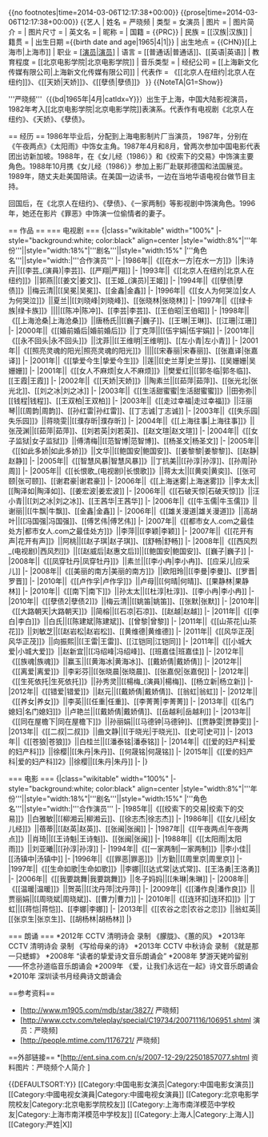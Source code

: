 {{no footnotes|time=2014-03-06T12:17:38+00:00}}
{{prose|time=2014-03-06T12:17:38+00:00}}
{{艺人
| 姓名 = 严晓频
| 类型 = 女演员
| 图片 =
| 图片简介 = 
| 图片尺寸 =
| 英文名 =
| 昵称 = 
| 国籍 = {{PRC}}
| 民族 = [[汉族|汉族]]
| 籍贯 = 
| 出生日期 ={{birth date and age|1965|4|1|}} 
| 出生地点 = {{CHN}}[[上海市|上海市]]
| 职业 = [[演员|演员]]([[电视|电视]]、[[电影|电影]])
| 语言 = [[普通话|普通话]]、[[英语|英语]]
| 教育程度 = [[北京电影学院|北京电影学院]]
| 音乐类型 = 
| 经纪公司 = [[上海新文化传媒有限公司|上海新文化传媒有限公司]]
| 代表作 = 《[[北京人在纽约|北京人在纽约]]》、《[[天娇|天娇]]》、《[[孽债|孽债]]》
}}
{{NoteTA|G1=Show}}

'''严晓频'''（{{bd|1965年|4月|catIdx=Y}}）出生于上海，中国大陆影视演员，1982年考入[[北京电影学院|北京电影学院]]表演系。代表作有电视剧《北京人在纽约》、《天娇》、《孽债》。

== 经历 ==
1986年毕业后，分配到上海电影制片厂当演员， 1987年，分别在《午夜两点》《太阳雨》中饰女主角。1987年4月和8月，曾两次参加中国电影代表团出访新加坡。1988年，在《女儿经（1986）》和《绞索下的交易》中饰演主要角色。1988年10月携《女儿经（1986）》参加上影厂赴联邦德国和法国展览。1989年，随丈夫赴美国陪读。在美国一边读书，一边在当地华语电视台做节目主持。

回国后，在《北京人在纽约》、《孽债》、《一家两制》等影视剧中饰演角色。1996年，她还在影片《罪恶》中饰演一位偷情者的妻子。

== 作品 ==
=== 电视剧 ===
{|class="wikitable" width="100%"
|- style="background:white; color:black" align=center
|style="width:8%"|'''年份'''||style="width:18%"|'''剧名'''||style="width:15%" |'''角色名'''||style="width:|'''合作演员'''
|-
|1986年||《[[在水一方|在水一方]]》||朱诗卉||[[李芸_(演員)|李芸]]、[[严翔|严翔]]
|-
|1993年||《[[北京人在纽约|北京人在纽约]]》||郭燕||[[姜文|姜文]]、[[王姬_(演员)|王姬]]
|-
|1994年||《[[孽债|孽债]]》||梅云清||[[吴冕|吴冕]]、[[金鑫|金鑫]]
|-
|1996年||《[[女人为何哭泣|女人为何哭泣]]》||夏兰||[[刘晓峰|刘晓峰]]、[[张晓林|张晓林]]
|-
|1997年||《[[绿卡族|绿卡族]]》||||[[陈冲|陈冲]]、[[李芸|李芸]]、[[王伯昭|王伯昭]]
|-
|1998年||《[[上海沧桑|上海沧桑]]》||唐杨氏||[[巍子|巍子]]、[[王琳|王琳]]、[[江珊|江珊]]
|-
|2000年||《[[婚前婚后|婚前婚后]]》||丁克萍||[[伍宇娟|伍宇娟]]
|-
|2001年||《[[永不回头|永不回头]]》||沈菲||[[王维明|王维明]]、[[左小青|左小青]]
|-
|2001年||《[[照亮灵魂的阳光|照亮灵魂的阳光]]》||||[[宋春丽|宋春丽]]、[[张嘉译|张嘉译]]
|-
|2001年||《[[挚爱今生|挚爱今生]]》||莲||[[史兰芽|史兰芽]]、[[吴姗姗|吴姗姗]]
|-
|2001年||《[[女人不麻烦|女人不麻烦]]》||樊爱红||[[郭冬临|郭冬临]]、[[王霞|王霞]]
|-
|2002年||《[[天娇|天娇]]》||陶素兰||[[茹萍|茹萍]]、[[张光北|张光北]]、[[刘之冰|刘之冰]]
|-
|2003年||《[[生活甜蜜蜜|生活甜蜜蜜]]》||田弥弥||[[钱程|钱程]]、[[王双柏|王双柏]]
|-
|2003年||《[[走过幸福|走过幸福]]》||汪丽琴||[[周韵|周韵]]、[[孙红雷|孙红雷]]、[[丁志诚|丁志诚]]
|-
|2003年||《[[失乐园|失乐园]]》||蒋晓雯||[[濮存昕|濮存昕]]
|-
|2004年||《[[上海往事|上海往事]]》||张茂渊||[[茹萍|茹萍]]、[[刘若英|刘若英]]、[[赵文瑄|赵文瑄]]
|-
|2004年||《[[女子监狱|女子监狱]]》||傅清梅||[[范智博|范智博]]、[[杨圣文|杨圣文]]
|-
|2005年||《[[如此多娇|如此多娇]]》||文华||[[鲍国安|鲍国安]]、[[姜黎黎|姜黎黎]]、[[赵静|赵静]]
|-
|2005年||《[[智慧风暴|智慧风暴]]》||丁抗美||[[孙淳|孙淳]]、[[孙周|孙周]]
|-
|2005年||《[[长恨歌_(电视剧)|长恨歌]]》||蒋太太||[[黄奕|黄奕]]、[[张可颐|张可颐]]、[[谢君豪|谢君豪]]
|-
|2006年||《[[上海迷雾|上海迷雾]]》||李太太||[[陶泽如|陶泽如]]、[[姜宏波|姜宏波]]
|-
|2006年||《[[石破天惊|石破天惊]]》||汪小青||[[刘之冰|刘之冰]]、[[王茜华|王茜华]]
|-
|2006年||《[[牛玉儒|牛玉儒]]》||谢丽||[[牛飘|牛飘]]、[[金鑫|金鑫]]
|-
|2006年||《[[雄关漫道|雄关漫道]]》||高胡叶||[[冯国强|冯国强]]、[[傅艺伟|傅艺伟]]
|-
|2007年||《[[都市女人.com之最佳处方|都市女人.com之最佳处方]]》||李萍||[[李颖|李颖]]
|-
|2007年||《[[花开有声|花开有声]]》||阿桃||[[赵子琪|赵子琪]]、[[舒畅|舒畅]]
|-
|2008年||《[[西风烈_(电视剧)|西风烈]]》||[[赵威后|赵惠文后]]||[[鲍国安|鲍国安]]、[[巍子|巍子]]
|-
|2008年||《[[凤穿牡丹|凤穿牡丹]]》||素兰||[[李小冉|李小冉]]、[[应采儿|应采儿]]
|-
|2008年||《[[美丽的南方|美丽的南方]]》||欧阳玲||[[李曼|李曼]]、[[罗晋|罗晋]]
|-
|2010年||《[[卢作孚|卢作孚]]》||卢母||[[何晴|何晴]]、[[果静林|果静林]]
|-
|2010年||《[[南下|南下]]》||孙太太||[[杜淳|杜淳]]、[[李小冉|李小冉]]
|-
|2010年||《[[孽债2|孽债2]]》||梅云清||[[姚笛|姚笛]]、[[张默|张默]]
|-
|2010年||《[[大路朝天|大路朝天]]》||简榕||[[石凉|石凉]]、[[赵越|赵越]]
|-
|2011年||《[[李白|李白]]》||白氏||[[陈建斌|陈建斌]]、[[曾黎|曾黎]]
|-
|2011年||《[[山茶花|山茶花]]》||刘敏芝||[[赵岩松|赵岩松]]、[[黄维德|黄维德]]
|-
|2011年||《[[风华正茂|风华正茂]]》||向振熙||[[王雷|王雷]]、[[江铠同|江铠同]]
|-
|2011年||《[[小城大爱|小城大爱]]》||赵新宜||[[冯绍峰|冯绍峰]]、[[班嘉佳|班嘉佳]]
|-
|2012年||《[[族魂|族魂]]》||赢玉||[[黄海冰|黄海冰]]、[[戴娇倩|戴娇倩]]
|-
|2012年||《[[离爱|离爱]]》||李彩芬||[[张晓晨|张晓晨]]、[[张嘉倪|张嘉倪]]
|-
|2012年||《[[生死依托|生死依托]]》||孙秀灵||[[楊梅_(演員)|楊梅]]、[[杨立新|杨立新]]
|-
|2012年||《[[错爱|错爱]]》||赵元||[[戴娇倩|戴娇倩]]、[[翁虹|翁虹]]
|-
|2012年||《[[养女|养女]]》||李英||[[任重|任重]]、[[李菁菁|李菁菁]]
|-
|2013年||《[[名门媳妇|名门媳妇]]》||卢艳兰||[[戴娇倩|戴娇倩]]、[[岳越利|岳越利]]
|-
|2013年||《[[同在屋檐下|同在屋檐下]]》||孙丽娟||[[马德钟|马德钟]]、[[贾静雯|贾静雯]]
|-
|2013年||《[[二叔|二叔]]》||曲文静||[[于晓光|于晓光]]、[[史可|史可]]
|-
|2013年||《[[苍狼|苍狼]]》||白桂兰||[[潘泰铭|潘泰铭]]
|-
|2014年||《[[爱的妇产科|爱的妇产科]]》||徐樱||[[朱丹|朱丹]]、[[何晟铭|何晟铭]]
|-
|2015年||《[[爱的妇产科|爱的妇产科]]2》||徐樱||[[朱丹|朱丹]]
|-
|}

=== 电影 ===
{|class="wikitable" width="100%"
|- style="background:white; color:black" align=center
|style="width:8%"|'''年份'''||style="width:18%"|'''剧名'''||style="width:15%" |'''角色名'''||style="width:|'''合作演员'''
|-
|1985年||《[[绞索下的交易|绞索下的交易]]》||白雅敏||[[柳湘云|柳湘云]]、[[徐志杰|徐志杰]]
|-
|1986年||《[[女儿经|女儿经]]》||蓓蒂||[[赵英|赵英]]、[[张闽|张闽]]
|-
|1987年||《[[午夜两点|午夜两点]]》||肖琦||[[王诗魁|王诗魁]]、[[张闽|张闽]]
|-
|1988年||《[[太阳雨|太阳雨]]》||刘亚曦||[[孙淳|孙淳]]
|-
|1994年||《[[一家两制|一家两制]]》||李小佳||[[汤镇中|汤镇中]]
|-
|1996年||《[[罪恶|罪恶]]》||方勤||[[周里京|周里京]]
|-
|1997年||《[[生命如歌|生命如歌]]》||李娜||[[达式常|达式常]]、[[王洛勇|王洛勇]]
|-
|2006年||《[[我要跳舞|我要跳舞]]》||冬子妈妈||[[朱琳|朱琳]]
|-
|2008年||《[[温暖|温暖]]》||贺英||[[沈丹萍|沈丹萍]]
|-
|2009年||《[[潘作良|潘作良]]》||贾丽娟||[[周晓斌|周晓斌]]、[[曹力|曹力]]
|-
|2010年||《[[连环扣|连环扣]]》||丁虹||[[蒋恺|蒋恺]]、[[李娜|李娜]]
|-
|2013年||《[[农谷之恋|农谷之恋]]》||翁虹英||[[张京生|张京生]]、[[胡杨林|胡杨林]]
|}

=== 朗诵 ===
*2012年  CCTV 清明诗会 录制 《朦胧》、《蕙的风》
*2013年  CCTV 清明诗会 录制 《写给母亲的诗》
*2013年  CCTV 中秋诗会 录制 《就是那一只蟋蟀》
*2008年 “读者的挚爱诗文音乐朗诵会” 
*2008年 梦游天姥吟留别——怀念孙道临音乐朗诵会 
*2009年 《爱，让我们永远在一起》诗文音乐朗诵会 
*2010年 深圳读书月经典诗文朗诵会

==参考资料== 
* [http://www.m1905.com/mdb/star/3827/ 严晓频]
* [http://www.cctv.com/teleplay/special/C19734/20071116/106951.shtml 演员：严晓频]
* [http://people.mtime.com/1176721/ 严晓频]

==外部链接==
*[http://ent.sina.com.cn/s/2007-12-29/22501857077.shtml 资料图片：严晓频个人简介 ]

{{DEFAULTSORT:Y}}
[[Category:中国电影女演员|Category:中国电影女演员]]
[[Category:中國电视女演員|Category:中國电视女演員]]
[[Category:北京电影学院校友|Category:北京电影学院校友]]
[[Category:上海市南洋模范中学校友|Category:上海市南洋模范中学校友]]
[[Category:上海人|Category:上海人]]
[[Category:严姓|X]]